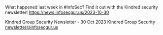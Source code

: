 What happened last week in #InfoSec? Find it out with the Kindred security newsletter!
https://news.infosecgur.us/2023-10-30

Kindred Group Security Newsletter - 30 Oct 2023
Kindred Group Security
newsletter@infosecgur.us
 
